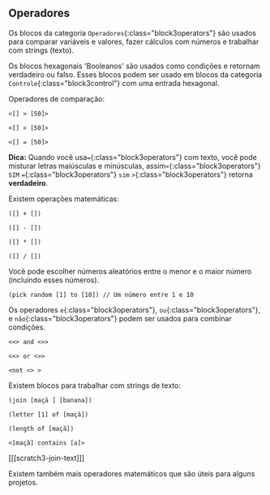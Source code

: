 ## Operadores

Os blocos da categoria `Operadores`{:class="block3operators"} são usados para comparar variáveis e valores, fazer cálculos com números e trabalhar com strings (texto).

Os blocos hexagonais 'Booleanos' são usados como condições e retornam verdadeiro ou falso. Esses blocos podem ser usado em blocos da categoria `Controle`{:class="block3control"} com uma entrada hexagonal.

Operadores de comparação:

```blocks3
<[] > [50]>

<[] < [50]>

<[] = [50]>
```

**Dica:** Quando você usa`=`{:class="block3operators"} com texto, você pode misturar letras maiúsculas e minúsculas, assim`<`{:class="block3operators"} `SIM` `=`{:class="block3operators"} `sim` `>`{:class="block3operators"} retorna **verdadeiro**.


Existem operações matemáticas:

```blocks3
([] + [])

([] - [])

([] * [])

([] / [])
```

Você pode escolher números aleatórios entre o menor e o maior número (incluindo esses números).

```blocks3
(pick random [1] to [10]) // Um número entre 1 e 10
```

Os operadores `e`{:class="block3operators"}, `ou`{:class="block3operators"}, e `não`{:class="block3operators"} podem ser usados para combinar condições.

```blocks3
<<> and <>>

<<> or <>>

<not <> >
```

Existem blocos para trabalhar com strings de texto:

```blocks3
(join [maçã ] [banana])

(letter [1] of [maçã])

(length of [maçã])

<[maçã] contains [a]>
```

[[[scratch3-join-text]]]

Existem também mais operadores matemáticos que são úteis para alguns projetos.
